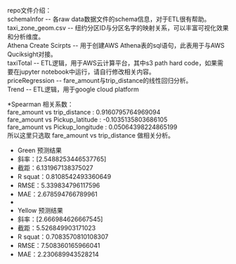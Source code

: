 repo文件介绍：\
schemaInfor -- 各raw data数据文件的schema信息，对于ETL很有帮助。\
taxi_zone_geom.csv -- 纽约分区ID与分区名字的映射关系，可以丰富可视化效果和分析维度。\
Athena Create Scirpts -- 用于创建AWS Athena表的sql语句，此表用于与AWS Quciksight对接。\
taxiTotal -- ETL逻辑，用于AWS云计算平台，其中s3 path hard code，如果需要在jupyter notebook中运行，请自行修改相关内容。\
priceRegression -- fare_amount与trip_distance的线性回归分析。\
Trend -- ETL逻辑，用于google cloud platform

   *Spearman 相关系数：\
    fare_amount vs trip_distance :      0.9160795764969094\
    fare_amount vs Pickup_latitude :   -0.1035135803686105\
    fare_amount vs Pickup_longitude :   0.05064398224865199\
    所以这里只选取 fare_amount vs trip_distance 做相关分析。
    

   * Green 预测结果
   * 斜率：[2.5488253446537765]
   * 截距：6.131967138375027
   * R squat：0.8108542493360649
   * RMSE：5.339834796117596
   * MAE：2.678594766789961
   *
   * Yellow 预测结果
   * 斜率：[2.666984626667545]
   * 截距：5.526849903171023
   * R squat：0.7083570810108307
   * RMSE：7.508360165966041
   * MAE：2.230689943528214
   

